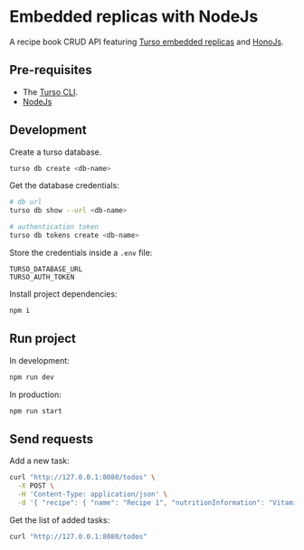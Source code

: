 # Embedded replicas with NodeJs

A recipe book CRUD API featuring [Turso embedded replicas](https://docs.turso.tech/features/embedded-replicas) and [HonoJs](https://github.com/honojs/hono).

## Pre-requisites

- The [Turso CLI](https://docs.turso.tech/cli/installation).
- [NodeJs](https://nodejs.org/en/download/)

## Development

Create a turso database.

```sh
turso db create <db-name>
```

Get the database credentials:

```sh
# db url
turso db show --url <db-name>

# authentication token
turso db tokens create <db-name>
```

Store the credentials inside a `.env` file:

```text
TURSO_DATABASE_URL
TURSO_AUTH_TOKEN
```

Install project dependencies:

```sh
npm i
```

## Run project

In development:

```sh
npm run dev
```

In production:

```sh
npm run start
```

## Send requests

Add a new task:

```sh
curl "http://127.0.0.1:8080/todos" \
  -X POST \
  -H 'Content-Type: application/json' \
  -d '{ "recipe": { "name": "Recipe 1", "nutritionInformation": "Vitamin A, Vitamin B", "instructions": "Do abc" }, "ingredients": [{ "name": "ingredient 1", "measurements": "2 cups" }] }'
```

Get the list of added tasks:

```sh
curl "http://127.0.0.1:8080/todos"
```
